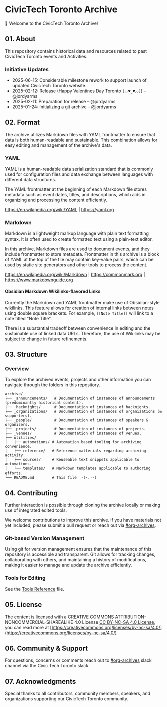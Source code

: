 # CivicTech Toronto Archive

👋 Welcome to the CivicTech Toronto Archive!

## 01. About

This repository contains historical data and resources related to past CivicTech Toronto events and Activities.

### Initiative Updates

- 2025-06-15: Considerable milestone rework to support launch of updated CivicTech Toronto website.
- 2025-02-12: Release (Happy Valentines Day Toronto `(⸝⸝♥‿♥⸝⸝)`) – @jordyarms
- 2025-02-11: Preparation for release – @jordyarms
- 2025-01-24: Initializing a git archive – @jordyarms

## 02. Format

The archive utilizes Markdown files with YAML frontmatter to ensure that data is both human-readable and sustainable. This combination allows for easy editing and management of the archive's data.

### YAML

YAML is a human-readable data serialization standard that is commonly used for configuration files and data exchange between languages with different data structures.

The YAML frontmatter at the beginning of each Markdown file stores metadata such as event dates, titles, and descriptions, which aids in organizing and processing the content efficiently.

https://en.wikipedia.org/wiki/YAML | https://yaml.org

### Markdown

Markdown is a lightweight markup language with plain text formatting syntax. It is often used to create formatted text using a plain-text editor.

In this archive, Markdown files are used to document events, and they include frontmatter to store metadata. Frontmatter in this archive is a block of YAML at the top of the file may contain key-value pairs, which can be used by static site generators and other tools to process the content.

https://en.wikipedia.org/wiki/Markdown | https://commonmark.org | https://www.markdownguide.org

#### Obsidian Markdown Wikilinks-flavored Links

Currently the Markdown and YAML frontmatter make use of Obsidian-style wikilinks. This feature allows for creation of internal links between notes using double square brackets. For example, `[[Note Title]]` will link to a note titled "Note Title".

There is a substantial tradeoff between convenience in editing and the sustainable use of linked data URLs. Therefore, the use of Wikilinks may be subject to change in future refinements.

## 03. Structure

### Overview

To explore the archived events, projects and other information you can navigate through the folders in this repository.

```
archive/
├── _announcements/   # Documentation of instances of announcements (predominantly historical content).
├── _hacknights/      # Documentation of instances of hacknights.
├── _organizations/   # Documentation of instances of organizations (& supporters).
├── _people/          # Documentation of instances of speakers & organizers.
├── _projects/        # Documentation of instances of projects.
├── _venues/          # Documentation of instances of venues.
├── utilities/
│   ├── automations/ # Automation based tooling for archiving convenience.
│   ├── reference/   # Reference matterials regarding archiving activity.
│   ├── sources/     # Reuseable text snippets applicable to automations.
│   └── templates/   # Markdown templates applicable to authoring efforts.
└── README.md        # This file  -(·.·-)
```

## 04. Contributing

Further interaction is possible through cloning the archive locally or making use of integrated edited tools.

We welcome contributions to improve this archive. If you have materials not yet included, please submit a pull request or reach out via [\#org-archives](https://civictechto.slack.com/archives/C08A7SC2TC2).

### Git-based Version Management

Using git for version management ensures that the maintenance of this repository is accessible and transparent. Git allows for tracking changes, collaborating with others, and maintaining a history of modifications, making it easier to manage and update the archive efficiently.

### Tools for Editing

See the [Tools Reference](utilities/reference/tools_reference.md) file.

## 05. License

The content is licensed with a CREATIVE COMMONS ATTRIBUTION-NONCOMMERCIAL-SHAREALIKE 4.0 License [CC BY-NC-SA 4.0 License](LICENSE), you can read more at [https://creativecommons.org/licenses/by-nc-sa/4.0/](https://creativecommons.org/licenses/by-nc-sa/4.0/)

## 06. Community & Support

For questions, concerns or comments reach out to [\#org-archives](https://civictechto.slack.com/archives/C08A7SC2TC2) slack channel via the Civic Tech Toronto slack.

## 07. Acknowledgments

Special thanks to all contributors, community members, speakers, and organizations supporting our CivicTech Toronto community.
